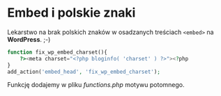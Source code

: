 # Embed i polskie znaki

Lekarstwo na brak polskich znaków w osadzanych treściach `<embed>` na **WordPress**. ;-)

```php
function fix_wp_embed_charset(){
    ?><meta charset="<?php bloginfo( 'charset' ) ?>"><?php
}
add_action('embed_head', 'fix_wp_embed_charset');
```

Funkcję dodajemy w pliku _functions.php_ motywu potomnego.
